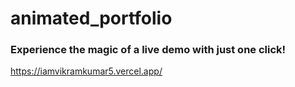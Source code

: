 # animated_portfolio
### Experience the magic of a live demo with just one click!
https://iamvikramkumar5.vercel.app/
